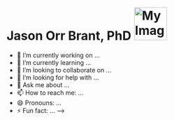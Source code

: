 # Jason Orr Brant, PhD <img src="https://github.com/user-attachments/assets/ab31a9dc-9cc4-44c5-b85e-306f7c89f338" alt="My Image" width="75" />


- 🔭 I’m currently working on ...
- 🌱 I’m currently learning ...
- 👯 I’m looking to collaborate on ...
- 🤔 I’m looking for help with ...
- 💬 Ask me about ...
- 📫 How to reach me: ...
- 😄 Pronouns: ...
- ⚡ Fun fact: ...
-->
